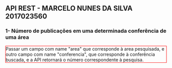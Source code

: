 ## API REST - MARCELO NUNES DA SILVA 2017023560

### 1- Número de publicações em uma determinada conferência de uma área 

<div style="border: 1px solid red">Passar um campo com name "area" que corresponde à area pesquisada, e outro campo com name "conferencia", que corresponde à conferência buscada, e a API retornará o número correspondente à pesquisa. <div>
